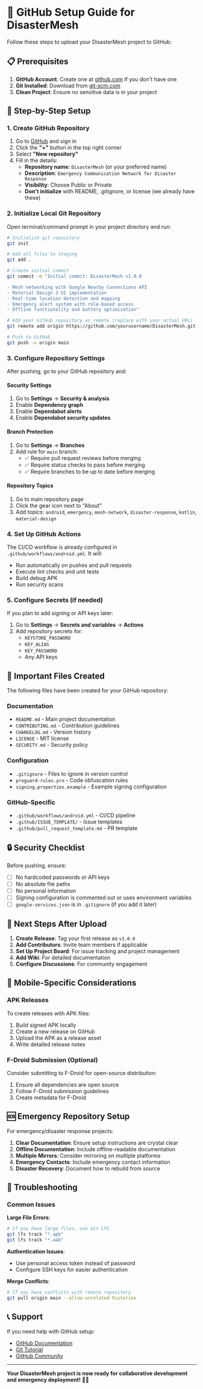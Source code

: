 # 🚀 GitHub Setup Guide for DisasterMesh

Follow these steps to upload your DisasterMesh project to GitHub:

## 📋 Prerequisites

1. **GitHub Account**: Create one at [github.com](https://github.com) if you don't have one
2. **Git Installed**: Download from [git-scm.com](https://git-scm.com/)
3. **Clean Project**: Ensure no sensitive data is in your project

## 🔧 Step-by-Step Setup

### 1. Create GitHub Repository

1. Go to [GitHub](https://github.com) and sign in
2. Click the **"+"** button in the top right corner
3. Select **"New repository"**
4. Fill in the details:
   - **Repository name**: `DisasterMesh` (or your preferred name)
   - **Description**: `Emergency Communication Network for Disaster Response`
   - **Visibility**: Choose Public or Private
   - **Don't initialize** with README, .gitignore, or license (we already have these)

### 2. Initialize Local Git Repository

Open terminal/command prompt in your project directory and run:

```bash
# Initialize git repository
git init

# Add all files to staging
git add .

# Create initial commit
git commit -m "Initial commit: DisasterMesh v1.0.0

- Mesh networking with Google Nearby Connections API
- Material Design 3 UI implementation
- Real-time location detection and mapping
- Emergency alert system with role-based access
- Offline functionality and battery optimization"

# Add your GitHub repository as remote (replace with your actual URL)
git remote add origin https://github.com/yourusername/DisasterMesh.git

# Push to GitHub
git push -u origin main
```

### 3. Configure Repository Settings

After pushing, go to your GitHub repository and:

#### Security Settings
1. Go to **Settings** → **Security & analysis**
2. Enable **Dependency graph**
3. Enable **Dependabot alerts**
4. Enable **Dependabot security updates**

#### Branch Protection
1. Go to **Settings** → **Branches**
2. Add rule for `main` branch:
   - ✅ Require pull request reviews before merging
   - ✅ Require status checks to pass before merging
   - ✅ Require branches to be up to date before merging

#### Repository Topics
1. Go to main repository page
2. Click the gear icon next to "About"
3. Add topics: `android`, `emergency`, `mesh-network`, `disaster-response`, `kotlin`, `material-design`

### 4. Set Up GitHub Actions

The CI/CD workflow is already configured in `.github/workflows/android.yml`. It will:
- Run automatically on pushes and pull requests
- Execute lint checks and unit tests
- Build debug APK
- Run security scans

### 5. Configure Secrets (if needed)

If you plan to add signing or API keys later:
1. Go to **Settings** → **Secrets and variables** → **Actions**
2. Add repository secrets for:
   - `KEYSTORE_PASSWORD`
   - `KEY_ALIAS`
   - `KEY_PASSWORD`
   - Any API keys

## 📝 Important Files Created

The following files have been created for your GitHub repository:

### Documentation
- `README.md` - Main project documentation
- `CONTRIBUTING.md` - Contribution guidelines
- `CHANGELOG.md` - Version history
- `LICENSE` - MIT license
- `SECURITY.md` - Security policy

### Configuration
- `.gitignore` - Files to ignore in version control
- `proguard-rules.pro` - Code obfuscation rules
- `signing.properties.example` - Example signing configuration

### GitHub-Specific
- `.github/workflows/android.yml` - CI/CD pipeline
- `.github/ISSUE_TEMPLATE/` - Issue templates
- `.github/pull_request_template.md` - PR template

## 🔒 Security Checklist

Before pushing, ensure:
- [ ] No hardcoded passwords or API keys
- [ ] No absolute file paths
- [ ] No personal information
- [ ] Signing configuration is commented out or uses environment variables
- [ ] `google-services.json` is in `.gitignore` (if you add it later)

## 🎯 Next Steps After Upload

1. **Create Release**: Tag your first release as `v1.0.0`
2. **Add Contributors**: Invite team members if applicable
3. **Set Up Project Board**: For issue tracking and project management
4. **Add Wiki**: For detailed documentation
5. **Configure Discussions**: For community engagement

## 📱 Mobile-Specific Considerations

### APK Releases
To create releases with APK files:
1. Build signed APK locally
2. Create a new release on GitHub
3. Upload the APK as a release asset
4. Write detailed release notes

### F-Droid Submission (Optional)
Consider submitting to F-Droid for open-source distribution:
1. Ensure all dependencies are open source
2. Follow F-Droid submission guidelines
3. Create metadata for F-Droid

## 🆘 Emergency Repository Setup

For emergency/disaster response projects:
1. **Clear Documentation**: Ensure setup instructions are crystal clear
2. **Offline Documentation**: Include offline-readable documentation
3. **Multiple Mirrors**: Consider mirroring on multiple platforms
4. **Emergency Contacts**: Include emergency contact information
5. **Disaster Recovery**: Document how to rebuild from source

## 🔧 Troubleshooting

### Common Issues

**Large File Errors**:
```bash
# If you have large files, use Git LFS
git lfs track "*.apk"
git lfs track "*.aab"
```

**Authentication Issues**:
- Use personal access token instead of password
- Configure SSH keys for easier authentication

**Merge Conflicts**:
```bash
# If you have conflicts with remote repository
git pull origin main --allow-unrelated-histories
```

## 📞 Support

If you need help with GitHub setup:
- [GitHub Documentation](https://docs.github.com/)
- [Git Tutorial](https://git-scm.com/docs/gittutorial)
- [GitHub Community](https://github.community/)

---

**Your DisasterMesh project is now ready for collaborative development and emergency deployment!** 🚨🚀